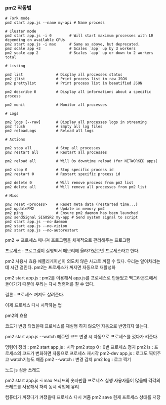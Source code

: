 ### pm2 작동법
```shell
# Fork mode
pm2 start app.js --name my-api # Name process

# Cluster mode
pm2 start app.js -i 0        # Will start maximum processes with LB depending on available CPUs
pm2 start app.js -i max      # Same as above, but deprecated.
pm2 scale app +3             # Scales `app` up by 3 workers
pm2 scale app 2              # Scales `app` up or down to 2 workers total

# Listing

pm2 list               # Display all processes status
pm2 jlist              # Print process list in raw JSON
pm2 prettylist         # Print process list in beautified JSON

pm2 describe 0         # Display all informations about a specific process

pm2 monit              # Monitor all processes

# Logs

pm2 logs [--raw]       # Display all processes logs in streaming
pm2 flush              # Empty all log files
pm2 reloadLogs         # Reload all logs

# Actions

pm2 stop all           # Stop all processes
pm2 restart all        # Restart all processes

pm2 reload all         # Will 0s downtime reload (for NETWORKED apps)

pm2 stop 0             # Stop specific process id
pm2 restart 0          # Restart specific process id

pm2 delete 0           # Will remove process from pm2 list
pm2 delete all         # Will remove all processes from pm2 list

# Misc

pm2 reset <process>    # Reset meta data (restarted time...)
pm2 updatePM2          # Update in memory pm2
pm2 ping               # Ensure pm2 daemon has been launched
pm2 sendSignal SIGUSR2 my-app # Send system signal to script
pm2 start app.js --no-daemon
pm2 start app.js --no-vizion
pm2 start app.js --no-autorestart
```
pm2 => 프로세스 매니져 
프로그램을 체계적으로 관리해주는 프로그램

프로세스 : 프로그램이 실행되서 메모리에 올라가있으면 프로세스라고 한다. 

pm2 사용시 효용 
애플리케이션이 의도치 않은 사고로 꺼질 수 있다. 우리는 알아차리는데 시간 걸린다. pm2는 프로세스가 꺼지면 자동으로 재활성화 

pm2 start app.js : pm2를 이용해서 app.js를 프로세스로 만들었고 백그라운드에서 돌아가기 때문에 우리는 다시 명령어를 칠 수 있다. 

결론 : 프로세스 꺼져도 살려준다. 

이제 프로세스 다시 시작하는 법 

pm2의 효용 

코드가 변경 되었을때 프로세스를 재실행 하지 않으면 자동으로 반영되지 않는다. 

pm2 start app.js --watch 해주면 코드 변경 시 자동으로 프로세스를 껐다가 켜준다. 

명령어 정리 : 
pm2 start app.js : 시작 
pm2 stop 0 : 0번 프로세스 정지 
pm2 ls : 프로세스의 코드가 변화하면 자동으로 프로세스 재시작 
pm2-dev app.js :  로그도 찍어주고 watch기능도 해줌 
pm2 --watch : 변경 감지 
pm2 log : 로그 찍기 

노드 js 싱글 쓰레드

pm2 start app.js -i max 
쓰레드의 숫자만큼 프로세스 실행 
사용자들이 많을때 각각의 쓰레드를 사용해서 처리 
동시 작업에 유리 

컴퓨터가 꺼졌다가 켜졌을때 프로세스 다시 켜줌 
pm2 save 현재 프로세스 상태를 저장 

